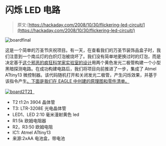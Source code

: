 # 闪烁 LED 电路

> 原文:[https://hackaday.com/2008/10/30/flickering-led-circuit/](https://hackaday.com/2008/10/30/flickering-led-circuit/)

![](../Images/4f8cf9f6467cb71d374f61179c2e13ef.png "boardfinal")

这是一个简单的万圣节庆祝项目。有一天，在查看我们的万圣节装饰品盒子时，我们注意到一个南瓜灯的白炽灯泡被烧坏了。我们没有简单地更换过时的灯泡，而是决定基于[这个邪恶的疯狂科学家实验室的设计](http://www.evilmadscientist.com/article.php/darkpumpkin)用两个黄色发光二极管构建一个小型黑暗探测电路。在成功构建电路后，我们将项目向前推进了一步，集成了 Atmel ATtiny13 微控制器。该代码随机打开和关闭发光二极管，产生闪烁效果，并基于该指令产生[。下面是我们在 EAGLE 中创建的原理图和零件清单。](http://www.instructables.com/id/SUTEZKVFKD1M38Q/)

[![](../Images/3c8f5d4b65f8d26ca6b661beee5fb798.png "board2")T2】](http://hackaday.com/files/2008/10/board2.jpg)

*   T2 t1:2n 3904 晶体管
*   T3: LTR-3208E 光电晶体管
*   LED1、LED 2:10 毫米漫射黄色 led
*   R1:5k 欧姆电阻器
*   R2，R3:50 欧姆电阻
*   IC1: Atmel ATtiny13
*   来源:2xAA 电池盒，带电池